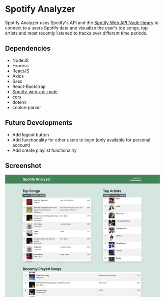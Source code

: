 # Spotify Analyzer
Spotify Analyzer uses Spotify's API and the [Spotify Web API Node library](https://github.com/thelinmichael/spotify-web-api-node) to connect to a users Spotify data and visualize the user's top songs, top artists and most recently listened to tracks over different time periods. 

## Dependencies
- NodeJS
- Express
- ReactJS
- Axios
- Sass
- React-Bootstrap
- [Spotify-web-api-node](https://github.com/thelinmichael/spotify-web-api-node)
- cors
- dotenv
- cookie-parser

## Future Developments
- Add logout button
- Add functionality for other users to login (only available for personal account)
- Add create playlist functionality

## Screenshot
![Dashboard](https://github.com/tmackinnon/spotify-analyzer/blob/master/docs/Screenshot%202023-09-12%20at%2010.51.33%20AM.png?raw=true)